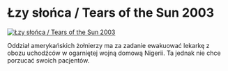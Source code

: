 Łzy słońca / Tears of the Sun 2003 
=============
[![Łzy słońca / Tears of the Sun 2003 ](http://vidos.pl/images/player.gif)](http://vidos.pl/zy-slonca-tears-of-the-sun-2003)

 Oddział amerykańskich żołnierzy ma za zadanie ewakuować lekarkę z obozu uchodźców w ogarniętej wojną domową Nigerii. Ta jednak nie chce porzucać swoich pacjentów.
